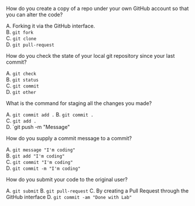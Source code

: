  How do you create a copy of a repo under your own GitHub account so that you can alter the code?

A.  Forking it via the GitHub interface.  
B.  `git fork`  
C.  `git clone`  
D.  `git pull-request`


 How do you check the state of your local git repository since your last commit?

A.  `git check`  
B.  `git status`  
C.  `git commit`  
D.  `git other`

What is the command for staging all the changes you made?

A.  `git commit add .`
B.  `git commit .`  
C.  `git add .`  
D.  `git push -m "Message"

 How do you supply a commit message to a commit?

A.  `git message "I'm coding"`  
B.  `git add "I'm coding"`  
C.  `git commit "I'm coding"`  
D.  `git commit -m "I'm coding"`

 How do you submit your code to the original user?

A.  `git submit`
B.  `git pull-request`
C.   By creating a Pull Request through the GitHub interface
D.  `git commit -am "Done with Lab"`
